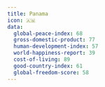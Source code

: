```yaml
---
title: Panama
icon: 🇦🇲
data:
  global-peace-index: 68
  gross-domestic-product: 77
  human-development-index: 57
  world-happiness-report: 39
  cost-of-living: 89
  good-country-index: 61
  global-freedom-score: 58
---
```


